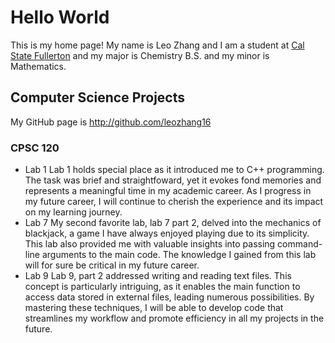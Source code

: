 # Hello World
This is my home page! My name is Leo Zhang and I am a student at [Cal State Fullerton](http://www.fullerton.edu) and my major is Chemistry B.S. and my minor is Mathematics.
## Computer Science Projects
My GitHub page is http://github.com/leozhang16
### CPSC 120
* Lab 1
    Lab 1 holds special place as it introduced me to C++ programming. The task was brief and straightfoward, yet it evokes fond memories and represents a meaningful time in my academic career. As I progress in my future career, I will continue to cherish the experience and its impact on my learning journey.
* Lab 7
    My second favorite lab, lab 7 part 2, delved into the mechanics of blackjack, a game I have always enjoyed playing due to its simplicity. This lab also provided me with valuable insights into passing command-line arguments to the main code. The knowledge I gained from this lab will for sure be critical in my future career.
* Lab 9 
    Lab 9, part 2 addressed writing and reading text files. This concept is particularly intriguing, as it enables the main function to access data stored in external files, leading numerous possibilities. By mastering these techniques, I will be able to develop code that streamlines my workflow and promote efficiency in all my projects in the future.